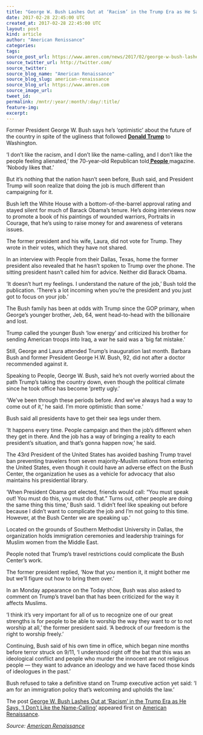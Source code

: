 ```yaml
---
title: "George W. Bush Lashes Out at ‘Racism’ in the Trump Era as He Says, ‘I Don’t Like the Name-Calling’"
date: 2017-02-28 22:45:00 UTC
created_at: 2017-02-28 22:45:00 UTC
layout: post
kind: article
author: "American Renissance"
categories: 
tags: 
source_post_url: https://www.amren.com/news/2017/02/george-w-bush-lashes-racism-trump-era-says-dont-like-name-calling/
source_twitter_url: http://twitter.com/
source_twitter: 
source_blog_name: "American Renaissance"
source_blog_slug: american-renaissance
source_blog_url: https://www.amren.com
source_image_url: 
tweet_id:
permalink: /mntr/:year/:month/:day/:title/
feature-img: 
excerpt:
---
```

<div id="fb-root"></div>
<p>Former President George W. Bush says he’s ‘optimistic’ about the future of the country in spite of the ugliness that followed <a href="http://www.dailymail.co.uk/news/donald_trump/index.html"><strong>Donald Trump</strong></a> to Washington.</p>
<p>‘I don’t like the racism, and I don’t like the name-calling, and I don’t like the people feeling alienated,’ the 70-year-old Republican told<a href="http://people.com/politics/george-w-bush-on-trump-presidency/"><strong> </strong><strong>People</strong><strong> </strong></a>magazine. ‘Nobody likes that.’</p>
<p>But it’s nothing that the nation hasn’t seen before, Bush said, and President Trump will soon realize that doing the job is much different than campaigning for it.</p>
<p>Bush left the White House with a bottom-of-the-barrel approval rating and stayed silent for much of Barack Obama’s tenure. He’s doing interviews now to promote a book of his paintings of wounded warriors, Portraits in Courage, that he’s using to raise money for and awareness of veterans issues.</p>
<p>The former president and his wife, Laura, did not vote for Trump. They wrote in their votes, which they have not shared.</p>
<p>In an interview with People from their Dallas, Texas, home the former president also revealed that he hasn’t spoken to Trump over the phone. The sitting president hasn’t called him for advice. Neither did Barack Obama.</p>
<p>‘It doesn’t hurt my feelings. I understand the nature of the job,’ Bush told the publication. ‘There’s a lot incoming when you’re the president and you just got to focus on your job.’</p>
<p>The Bush family has been at odds with Trump since the GOP primary, when George’s younger brother, Jeb, 64, went head-to-head with the billionaire and lost.</p>
<p>Trump called the younger Bush ‘low energy’ and criticized his brother for sending American troops into Iraq, a war he said was a ‘big fat mistake.’</p>
<p>Still, George and Laura attended Trump’s inauguration last month. Barbara Bush and former President George H.W. Bush, 92, did not after a doctor recommended against it.</p>
<p>Speaking to People, George W. Bush, said he’s not overly worried about the path Trump’s taking the country down, even though the political climate since he took office has become ‘pretty ugly.’</p>
<p>‘We’ve been through these periods before. And we’ve always had a way to come out of it,’ he said. I’m more optimistic than some.’</p>
<p>Bush said all presidents have to get their sea legs under them.</p>
<p>‘It happens every time. People campaign and then the job’s different when they get in there. And the job has a way of bringing a reality to each president’s situation, and that’s gonna happen now,’ he said.</p>
<p>The 43rd President of the United States has avoided bashing Trump travel ban preventing travelers from seven majority-Muslim nations from entering the United States, even though it could have an adverse effect on the Bush Center, the organization he uses as a vehicle for advocacy that also maintains his presidential library.</p>
<p>‘When President Obama got elected, friends would call: “You must speak out! You must do this, you must do that.” Turns out, other people are doing the same thing this time,’ Bush said. ‘I didn’t feel like speaking out before because I didn’t want to complicate the job and I’m not going to this time. However, at the Bush Center we are speaking up.’</p>
<p>Located on the grounds of Southern Methodist University in Dallas, the organization holds immigration ceremonies and leadership trainings for Muslim women from the Middle East.</p>
<p>People noted that Trump’s travel restrictions could complicate the Bush Center’s work.</p>
<p>The former president replied, ‘Now that you mention it, it might bother me but we’ll figure out how to bring them over.’</p>
<p>In an Monday appearance on the Today show, Bush was also asked to comment on Trump’s travel ban that has been criticized for the way it affects Muslims.</p>
<p>‘I think it’s very important for all of us to recognize one of our great strengths is for people to be able to worship the way they want to or to not worship at all,’ the former president said. ‘A bedrock of our freedom is the right to worship freely.’</p>
<p>Continuing, Bush said of his own time in office, which began nine months before terror struck on 9/11, ‘I understood right off the bat that this was an ideological conflict and people who murder the innocent are not religious people — they want to advance an ideology and we have faced those kinds of ideologues in the past.’</p>
<p>Bush refused to take a definitive stand on Trump executive action yet said: ‘I am for an immigration policy that’s welcoming and upholds the law.’</p>
<p>The post <a rel="nofollow" href="https://www.amren.com/news/2017/02/george-w-bush-lashes-racism-trump-era-says-dont-like-name-calling/">George W. Bush Lashes Out at ‘Racism’ in the Trump Era as He Says, ‘I Don’t Like the Name-Calling’</a> appeared first on <a rel="nofollow" href="https://www.amren.com">American Renaissance</a>.</p><div class="">
    <i>Source: <a href="https://www.amren.com">American Renaissance</a></i>
</div>
